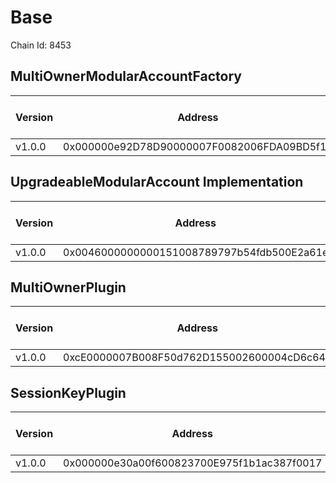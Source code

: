 # Base
Chain Id: 8453

## MultiOwnerModularAccountFactory

| Version | Address | Explorer Link | Salt | Deploy Script Run |
| ------- | ------------------------------------------ | ----------------------------------------------------------------------------------- | ---------------------------- | ------------------------------------------------------------ |
| v1.0.0  | 0x000000e92D78D90000007F0082006FDA09BD5f11 | [explorer](https://basescan.org/address/0x000000e92D78D90000007F0082006FDA09BD5f11) | `0x5db157a188f31855e74efff3` | [run](../../broadcast/Deploy.s.sol/8453/run-1707342085.json) |

## UpgradeableModularAccount Implementation

| Version | Address | Explorer Link | Salt | Deploy Script Run |
| ------- | ------------------------------------------ | ----------------------------------------------------------------------------------- | ---------------------------- | ------------------------------------------------------------ |
| v1.0.0  | 0x0046000000000151008789797b54fdb500E2a61e | [explorer](https://basescan.org/address/0x0046000000000151008789797b54fdb500E2a61e) | `0x3249843e32cfdd3724630092` | [run](../../broadcast/Deploy.s.sol/8453/run-1707342085.json) |

## MultiOwnerPlugin

| Version | Address | Explorer Link | Salt | Deploy Script Run |
| ------- | ------------------------------------------ | ----------------------------------------------------------------------------------- | ---------------------------- | ------------------------------------------------------------ |
| v1.0.0  | 0xcE0000007B008F50d762D155002600004cD6c647 | [explorer](https://basescan.org/address/0xcE0000007B008F50d762D155002600004cD6c647) | `0x9292f6fd68967e13eda2502d` | [run](../../broadcast/Deploy.s.sol/8453/run-1707342085.json) |

## SessionKeyPlugin

| Version | Address | Explorer Link | Salt | Deploy Script Run |
| ------- | ------------------------------------------ | ----------------------------------------------------------------------------------- | ---------------------------- | ------------------------------------------------------------ |
| v1.0.0  | 0x000000e30a00f600823700E975f1b1ac387f0017 | [explorer](https://basescan.org/address/0x000000e30a00f600823700E975f1b1ac387f0017) | `0x27f40fd3b6cb45339dbcecac` | [run](../../broadcast/Deploy.s.sol/8453/run-1707342085.json) |
